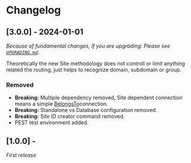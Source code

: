 # Changelog

## [3.0.0] - 2024-01-01

_Because of fundamental changes, if you are upgrading: Please see [`UPGRADING.md`](UPGRADING.md)._

Theoretically the new Site methodology does not controll or limit anything related the routing, just helps to recognize domain, subdomain or group.

### Removed

- **Breaking:** Multiple dependency removed, Site dependent connection means a simple [BelongsTo](https://laravel.com/docs/10.x/eloquent-relationships#one-to-many-inverse)connection.
- **Breaking:** Standalone vs Database configuration removed.
- **Breaking:** Site ID creator command removed.
- PEST test environment added.


## [1.0.0] - 

_First release_
